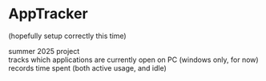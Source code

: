 # AppTracker
(hopefully setup correctly this time)

summer 2025 project  
tracks which applications are currently open on PC (windows only, for now)  
records time spent (both active usage, and idle)  
